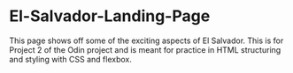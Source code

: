 # El-Salvador-Landing-Page
This page shows off some of the exciting aspects of El Salvador. This is for Project 2 of the Odin project and is meant for practice in HTML structuring and styling with CSS and flexbox.
